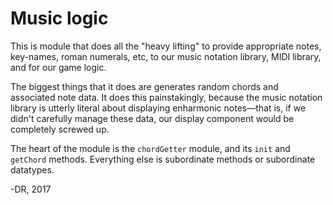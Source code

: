 # Music logic

This is module that does all the "heavy lifting" to provide appropriate notes,
key-names, roman numerals, etc, to our music notation library, MIDI library,
and for our game logic.

The biggest things that it does are generates random chords and associated note 
data. It does this painstakingly, because the music notation library is utterly
literal about displaying enharmonic notes&#8212;that is, if we didn't carefully
manage these data, our display component would be completely screwed up.

The heart of the module is the `chordGetter` module, and its `init` and 
`getChord` methods. Everything else is subordinate methods or subordinate 
datatypes.

-DR, 2017
